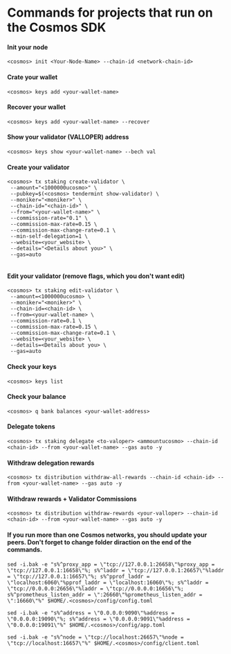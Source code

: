 # Commands for projects that run on the Cosmos SDK

#### Init your node
```
<cosmos> init <Your-Node-Name> --chain-id <network-chain-id>
```
#### Crate your wallet
```
<cosmos> keys add <your-wallet-name>
```
#### Recover your wallet
```
<cosmos> keys add <your-wallet-name> --recover
```
#### Show your validator (VALLOPER) address
```
<cosmos> keys show <your-wallet-name> --bech val
```
#### Create your validator
```
<cosmos> tx staking create-validator \ 
 --amount="<1000000ucosmo>" \
 --pubkey=$(<cosmos> tendermint show-validator) \
 --moniker="<moniker>" \
 --chain-id="<chain-id>" \
 --from="<your-wallet-name>" \
 --commission-rate="0.1" \
 --commission-max-rate=0.15 \
 --commission-max-change-rate=0.1 \
 --min-self-delegation=1 \
 --website=<your_website> \
 --details="<Details about you>" \
 --gas=auto
 
 ```
 #### Edit your validator (remove flags, which you don't want edit)
 ```
<cosmos> tx staking edit-validator \
  --amount=<1000000ucosmo> \
  --moniker="<moniker>" \
  --chain-id=<chain-id> \
  --from=<your-wallet-name> \
  --commission-rate=0.1 \
  --commission-max-rate=0.15 \
  --commission-max-change-rate=0.1 \
  --website=<your_website> \
  --details=<Details about you> \
  --gas=auto
 ```
#### Check your keys
```
<cosmos> keys list
```
#### Check your balance 
```
<cosmos> q bank balances <your-wallet-address>
```
#### Delegate tokens
```
<cosmos> tx staking delegate <to-valoper> <ammountucosmo> --chain-id <chain-id> --from <your-wallet-name> --gas auto -y
```
#### Withdraw delegation rewards
```
<cosmos> tx distribution withdraw-all-rewards --chain-id <chain-id> --from <your-wallet-name> --gas auto -y
```
#### Withdraw rewards + Validator Commissions
```
<cosmos> tx distribution withdraw-rewards <your-valloper> --chain-id <chain-id> --from <your-wallet-name> --gas auto -y
```
#### If you run more than one Cosmos networks, you should update your peers. Don't forget to change folder diraction on the end of the commands.
```
sed -i.bak -e "s%^proxy_app = \"tcp://127.0.0.1:26658\"%proxy_app = \"tcp://127.0.0.1:16658\"%; s%^laddr = \"tcp://127.0.0.1:26657\"%laddr = \"tcp://127.0.0.1:16657\"%; s%^pprof_laddr = \"localhost:6060\"%pprof_laddr = \"localhost:16060\"%; s%^laddr = \"tcp://0.0.0.0:26656\"%laddr = \"tcp://0.0.0.0:16656\"%; s%^prometheus_listen_addr = \":26660\"%prometheus_listen_addr = \":16660\"%" $HOME/.<cosmos>/config/config.toml
```
```
sed -i.bak -e "s%^address = \"0.0.0.0:9090\"%address = \"0.0.0.0:19090\"%; s%^address = \"0.0.0.0:9091\"%address = \"0.0.0.0:19091\"%" $HOME/.<cosmos>/config/app.toml
```
```
sed -i.bak -e "s%^node = \"tcp://localhost:26657\"%node = \"tcp://localhost:16657\"%" $HOME/.<cosmos>/config/client.toml
```
